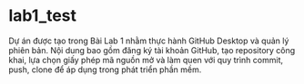 # lab1_test
Dự án được tạo trong Bài Lab 1 nhằm thực hành GitHub Desktop và quản lý phiên bản. Nội dung bao gồm đăng ký tài khoản GitHub, tạo repository công khai, lựa chọn giấy phép mã nguồn mở và làm quen với quy trình commit, push, clone để áp dụng trong phát triển phần mềm.

